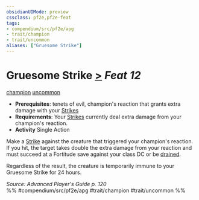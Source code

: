 ```yaml
---
obsidianUIMode: preview
cssclass: pf2e,pf2e-feat
tags:
- compendium/src/pf2e/apg
- trait/champion
- trait/uncommon
aliases: ["Gruesome Strike"]
---
```

# Gruesome Strike  [>](../../Rules/core-rulebook/chapter-9-playing-the-game.md#Actions "Single Action") *Feat 12*  
[champion](../../Rules/traits/champion.md)  [uncommon](../../Rules/traits/uncommon.md)  

- **Prerequisites**: tenets of evil, champion's reaction that grants extra damage with your [Strikes](../../Rules/actions/strike.md)
- **Requirements**: Your [Strikes](../../Rules/actions/strike.md) currently deal extra damage from your champion's reaction.
- **Activity** Single Action

Make a [Strike](../../Rules/actions/strike.md) against the creature that triggered your champion's reaction. If you hit, the target takes double the extra damage from your reaction and must succeed at a Fortitude save against your class DC or be [drained](../../Rules/conditions.md#Drained).

Regardless of the result, the creature is temporarily immune to your Gruesome Strike for 24 hours.

*Source: Advanced Player's Guide p. 120*  
%% #compendium/src/pf2e/apg #trait/champion #trait/uncommon %%
